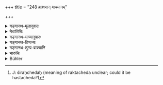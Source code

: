 +++
title = "248 ब्राह्मणान् बाधमानम्"

+++

<details><summary>गङ्गानथ-मूलानुवादः</summary>

If a low-born person intentionally harasses a Brāhmaṇa, the King shall strike him with various terror-striking forms of corporal punishment.—(248)
</details>

<details><summary>मेधातिथिः</summary>

**अवरवर्णजः** शूद्रः । **बाधनं** धनाद्याहरणं शरीरोपपीडनं च । **चित्रा** विविधोपायाः शूलारोपणं रक्तछेदः[^६२७] अङ्गकल्पनं खड्गप्रहारकर्तृका इत्याद्याः । **उद्वेजनकरैर्** दीर्घकालपीडाकरैः ॥ ९.२४८ ॥


[^६२७]:
     J: śiraḥchedaḥ (meaning of raktacheda unclear; could it be hastacheda?)
</details>

<details><summary>गङ्गानथ-भाष्यानुवादः</summary>

‘*Low-born person*’—Śūdra.

‘*Harassing*’ consists in taking away the property, etc.

The various forms of corporal punishment such as *beheading, branding, striking with the sword* and so forth,—all of which are ‘*terror striking*,’ sources of long suffering—(248)
</details>

<details><summary>गङ्गानथ-टिप्पन्यः</summary>

This verse is quoted in *Parāśaramādhava* (Vyavahāra, p. 396) as prescribing the punishment for one who harasses a Brāhmaṇa.
</details>

<details><summary>गङ्गानथ-तुल्य-वाक्यानि</summary>

[\[See texts under
8.279-284.\]]
</details>

<details><summary>भारुचिः</summary>

अत्र चित्रैर् वधोपायैर् वध एव नियमेन प्रायश्चित्तम् अकुर्वतो ऽस्य शुद्धय उपदिश्यते । यथापराधं ताडनबन्धनादिभिः शूद्रस्य । त्रयाणां चैके, यस्मात् ॥ ९.२४८ ॥
</details>

<details><summary>Bühler</summary>

248	But the king shall inflict on a base-born (Sudra), who intentionally gives pain to Brahmanas, various (kinds of) corporal punishment which cause terror.
</details>
